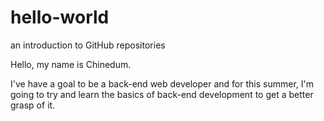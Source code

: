 # hello-world
an introduction to GitHub repositories

Hello, my name is Chinedum.

I've have a goal to be a back-end web developer and for this summer, I'm going to try and learn the basics of back-end development to get a better grasp of it.

